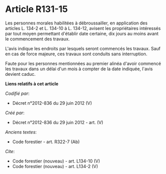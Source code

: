 # Article R131-15

Les personnes morales habilitées à débroussailler, en application des articles L. 134-2 et L. 134-10 à L. 134-12, avisent les
propriétaires intéressés par tout moyen permettant d'établir date certaine, dix jours au moins avant le commencement des
travaux.

L'avis indique les endroits par lesquels seront commencés les travaux. Sauf en cas de force majeure, ces travaux sont
conduits sans interruption.

Faute pour les personnes mentionnées au premier alinéa d'avoir commencé les travaux dans un délai d'un mois à compter de la
date indiquée, l'avis devient caduc.

**Liens relatifs à cet article**

_Codifié par_:

  - Décret n°2012-836 du 29 juin 2012 (V)

_Créé par_:

  - Décret n°2012-836 du 29 juin 2012 - art. (V)

_Anciens textes_:

  - Code forestier - art. R322-7 (Ab)

_Cite_:

  - Code forestier (nouveau) - art. L134-10 (V)
  - Code forestier (nouveau) - art. L134-2 (V)
